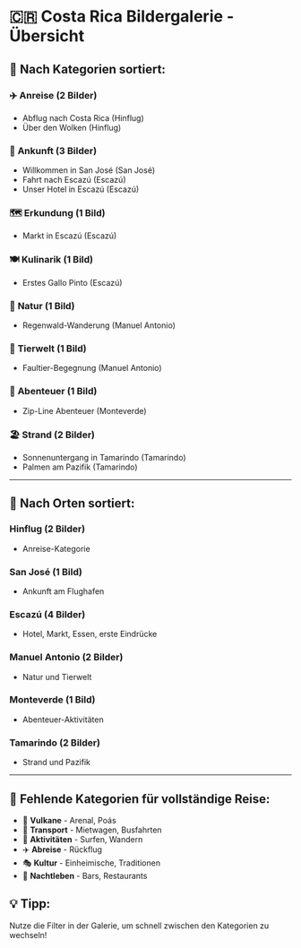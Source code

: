 # 🇨🇷 Costa Rica Bildergalerie - Übersicht

## 📂 Nach Kategorien sortiert:

### ✈️ **Anreise** (2 Bilder)
- Abflug nach Costa Rica (Hinflug)
- Über den Wolken (Hinflug)

### 🏨 **Ankunft** (3 Bilder)
- Willkommen in San José (San José)
- Fahrt nach Escazú (Escazú)
- Unser Hotel in Escazú (Escazú)

### 🗺️ **Erkundung** (1 Bild)
- Markt in Escazú (Escazú)

### 🍽️ **Kulinarik** (1 Bild)
- Erstes Gallo Pinto (Escazú)

### 🌿 **Natur** (1 Bild)
- Regenwald-Wanderung (Manuel Antonio)

### 🦥 **Tierwelt** (1 Bild)
- Faultier-Begegnung (Manuel Antonio)

### 🎢 **Abenteuer** (1 Bild)
- Zip-Line Abenteuer (Monteverde)

### 🏖️ **Strand** (2 Bilder)
- Sonnenuntergang in Tamarindo (Tamarindo)
- Palmen am Pazifik (Tamarindo)

---

## 📍 Nach Orten sortiert:

### **Hinflug** (2 Bilder)
- Anreise-Kategorie

### **San José** (1 Bild)
- Ankunft am Flughafen

### **Escazú** (4 Bilder)
- Hotel, Markt, Essen, erste Eindrücke

### **Manuel Antonio** (2 Bilder)
- Natur und Tierwelt

### **Monteverde** (1 Bild)
- Abenteuer-Aktivitäten

### **Tamarindo** (2 Bilder)
- Strand und Pazifik

---

## 🎯 **Fehlende Kategorien für vollständige Reise:**
- 🌋 **Vulkane** - Arenal, Poás
- 🚗 **Transport** - Mietwagen, Busfahrten
- 🏃 **Aktivitäten** - Surfen, Wandern
- ✈️ **Abreise** - Rückflug
- 🎭 **Kultur** - Einheimische, Traditionen
- 🌙 **Nachtleben** - Bars, Restaurants

## 💡 **Tipp:** 
Nutze die Filter in der Galerie, um schnell zwischen den Kategorien zu wechseln!
